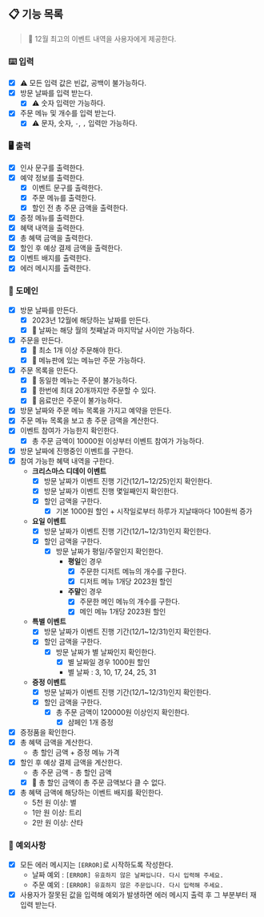 ## 📋 기능 목록

> 🎄 12월 최고의 이벤트 내역을 사용자에게 제공한다.

### ⌨️ 입력

- [x] ⚠️ 모든 입력 값은 빈값, 공백이 불가능하다.
- [x] 방문 날짜를 입력 받는다.
    - [x] ⚠️ 숫자 입력만 가능하다.
- [x] 주문 메뉴 및 개수를 입력 받는다.
    - [x] ⚠️ 문자, 숫자, `-`, `,` 입력만 가능하다.

### 🖥 출력

- [x] 인사 문구를 출력한다.
- [x] 예약 정보를 출력한다.
    - [x] 이벤트 문구를 출력한다.
    - [x] 주문 메뉴를 출력한다.
    - [x] 할인 전 총 주문 금액을 출력한다.
- [x] 증정 메뉴를 출력한다.
- [x] 혜택 내역을 출력한다.
- [x] 총 혜택 금액을 출력한다.
- [x] 할인 후 예상 결제 금액을 출력한다.
- [x] 이벤트 배지를 출력한다.
- [x] 에러 메시지를 출력한다.

### 🐧 도메인

- [x] 방문 날짜를 만든다.
    - [x] 2023년 12월에 해당하는 날짜를 만든다.
    - [x] 🧨 날짜는 해당 월의 첫째날과 마지막날 사이만 가능하다.
- [x] 주문을 만든다.
    - [x] 🧨 최소 1개 이상 주문해야 한다.
    - [x] 🧨 메뉴판에 있는 메뉴만 주문 가능하다.
- [x] 주문 목록을 만든다.
    - [x] 🧨 동일한 메뉴는 주문이 불가능하다.
    - [x] 🧨 한번에 최대 20개까지만 주문할 수 있다.
    - [x] 🧨 음료만은 주문이 불가능하다.
- [x] 방문 날짜와 주문 메뉴 목록을 가지고 예약을 만든다.
- [x] 주문 메뉴 목록을 보고 총 주문 금액을 계산한다.
- [x] 이벤트 참여가 가능한지 확인한다.
    - [x] 총 주문 금액이 10000원 이상부터 이벤트 참여가 가능하다.
- [x] 방문 날짜에 진행중인 이벤트를 구한다.
- [x] 참여 가능한 혜택 내역을 구한다.
    - **크리스마스 디데이 이벤트**
        - [x] 방문 날짜가 이벤트 진행 기간(12/1~12/25)인지 확인한다.
        - [x] 방문 날짜가 이벤트 진행 몇일째인지 확인한다.
        - [x] 할인 금액을 구한다.
            - [x] 기본 1000원 할인 + 시작일로부터 하루가 지날때마다 100원씩 증가
    - **요일 이벤트**
        - [x] 방문 날짜가 이벤트 진행 기간(12/1~12/31)인지 확인한다.
        - [x] 할인 금액을 구한다.
            - [x] 방문 날짜가 평일/주말인지 확인한다.
                - **평일**인 경우
                    - [x] 주문한 디저트 메뉴의 개수를 구한다.
                    - [x] 디저트 메뉴 1개당 2023원 할인
                - **주말**인 경우
                    - [x] 주문한 메인 메뉴의 개수를 구한다.
                    - [x] 메인 메뉴 1개당 2023원 할인
    - **특별 이벤트**
        - [x] 방문 날짜가 이벤트 진행 기간(12/1~12/31)인지 확인한다.
        - [x] 할인 금액을 구한다.
            - [x] 방문 날짜가 별 날짜인지 확인한다.
                - [x] 별 날짜일 경우 1000원 할인
                - 별 날짜 : 3, 10, 17, 24, 25, 31
    - **증정 이벤트**
        - [x] 방문 날짜가 이벤트 진행 기간(12/1~12/31)인지 확인한다.
        - [x] 할인 금액을 구한다.
            - [x] 총 주문 금액이 120000원 이상인지 확인한다.
                - [x] 샴페인 1개 증정
- [x] 증정품을 확인한다.
- [x] 총 혜택 금액을 계산한다.
    - 총 할인 금액 + 증정 메뉴 가격
- [x] 할인 후 예상 결제 금액을 계산한다.
    - 총 주문 금액 - 총 할인 금액
    - [x] 🧨 총 할인 금액이 총 주문 금액보다 클 수 없다.
- [x] 총 혜택 금액에 해당하는 이벤트 배지를 확인한다.
    - 5천 원 이상: 별
    - 1만 원 이상: 트리
    - 2만 원 이상: 산타

### 🧨 예외사항

- [x] 모든 에러 메시지는 `[ERROR]`로 시작하도록 작성한다.
    - 날짜 예외 : `[ERROR] 유효하지 않은 날짜입니다. 다시 입력해 주세요.`
    - 주문 예외 : `[ERROR] 유효하지 않은 주문입니다. 다시 입력해 주세요.`
- [x] 사용자가 잘못된 값을 입력해 예외가 발생하면 에러 메시지 출력 후 그 부분부터 재입력 받는다.
